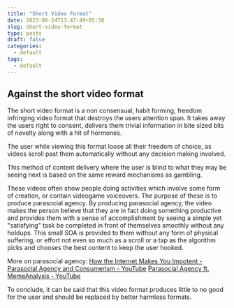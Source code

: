 ```yaml
---
title: "Short Video Format"
date: 2023-06-24T13:47:49+05:30
slug: short-video-format
type: posts
draft: false
categories:
  - default
tags:
  - default
---
```

## Against the short video format

The short video format is a non consensual, habit forming, freedom infringing video format that destroys the users attention span. It takes away the users right to consent, delivers them trivial information in bite sized bits of novelty along with a hit of hormones. 

The user while viewing this format loose all their freedom of choice, as videos scroll past them automatically without any decision making involved. 

This method of content delivery where the user is blind to what they may be seeing next is based on the same reward mechanisms as gambling. 

These videos often show people doing activities which involve some form of creation, or contain videogame voiceovers. The purpose of these is to produce parasocial agency. By producing parasocial agency, the video makes the person believe that they are in fact doing something productive and provides them with a sense of accomplishment by seeing a simple yet "satisfying" task be completed in front of themselves smoothly without any holdups. This small SOA is provided to them without any form of physical suffering, or effort not even so much as a scroll or a tap as the algorithm picks and chooses the best content to keep the user hooked. 

More on parasocial agency: 
[How the Internet Makes You Impotent - Parasocial Agency and Consumerism - YouTube](https://www.youtube.com/watch?v=uK2E5B6H_JU&pp=ygURcGFyYXNvY2lhbCBhZ2VuY3k%3D) 
[Parasocial Agency ft. MemeAnalysis - YouTube](https://www.youtube.com/watch?v=03DgKSpRtT0&t=567s&pp=ygURcGFyYXNvY2lhbCBhZ2VuY3k%3D) 

To conclude, it can be said that this video format produces little to no good for the user and should be replaced by better harmless formats. 